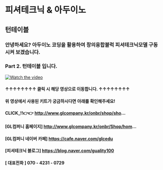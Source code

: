 # 피셔테크닉 & 아두이노
## 턴테이블
### 안녕하세요?  아두이노 코딩을 활용하여 창의융합블럭 피셔테크닉모델 구동시켜 보겠습니다.  

### Part 2. 턴테이블 입니다.

[![Watch the video](https://img.youtube.com/vi/ieNxUGgxXxM/0.jpg)](https://www.youtube.com/watch?v=ieNxUGgxXxM)
#### ↑↑↑↑↑↑↑↑ 클릭 시 해당 영상으로 이동합니다. ↑↑↑↑↑↑↑↑
#### 위 영상에서 사용된 키트가 궁금하시다면 아래를 확인해주세요!
#### CLICK_!!👉👉 http://www.glcompany.kr/onbr/shop/sho...

#### [GL컴퍼니 홈페이지] http://www.glcompany.kr/onbr/Shop/hom...  
#### [GL컴퍼니 네이버 카페] https://cafe.naver.com/glcedu  
#### [피셔테크닉 블로그] https://blog.naver.com/guality100 
#### [ 대표전화 ]  070 - 4231 - 0729